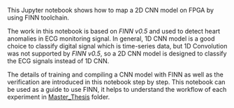 This Jupyter notebook shows how to map a 2D CNN model on FPGA by using FINN toolchain.

The work in this notebook is based on *FINN v0.5* and used to detect heart anomalies in ECG monitoring signal. 
In general, 1D CNN model is a good choice to classify digital signal which is time-series data, but 1D Convolution was not supported by *FINN v0.5*, 
so a 2D CNN model is designed to classify the ECG signals instead of 1D CNN.

The details of training and compiling a CNN model with FINN as well as the verification are introduced in this notebook step by step. 
This notebook can be used as a guide to use FINN, it helps to understand the workflow of each experiment in [Master_Thesis](https://github.com/Wenlong-Qi/mapping_CNN_to_FPGA_by_using_FINN/tree/master/Master_Thesis) folder.
